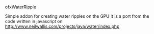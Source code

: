 ofxWaterRipple

Simple addon for creating water ripples on the GPU
It is a port from the code written in javascript on  http://www.neilwallis.com/projects/java/water/index.php

